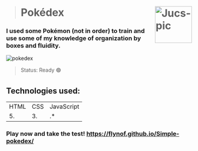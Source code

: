 ># Pokédex  <img align="right" alt="Jucs-pic" height="100" src="https://user-images.githubusercontent.com/101658522/163025631-6d340ad3-9d52-435a-9f40-45b1a43b2657.gif" width="100" height="100">

### I used some Pokémon (not in order) to train and use some of my knowledge of organization by boxes and fluidity.

![pokedex](https://user-images.githubusercontent.com/101658522/163035260-60feb80f-4b28-423f-b8e7-b31c416b71af.gif)

> Status: Ready 🟢

## Technologies used:

<table>
 
  <tr>
    <td>HTML</td>
    <td>CSS</td>
    <td>JavaScript</td>
  </tr>
  <tr>
    <td>5.</td>
    <td>3.</td>
    <td>.*</td>
  </tr>
  
</table>

### Play now and take the test! https://flynof.github.io/Simple-pokedex/            

